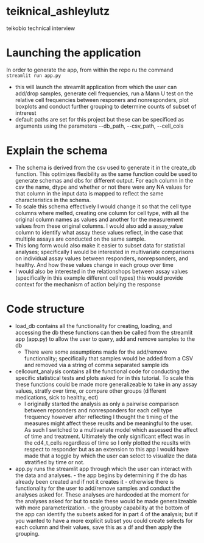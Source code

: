 # teiknical_ashleylutz
teikobio technical interview

# Launching the application  
In order to generate the app, from within the repo ru the command ```streamlit run app.py```
- this will launch the streamlit application from which the user can add/drop samples, generate cell frequencies, run a Mann U test on the relative cell frequencies between responers and nonresponders, plot boxplots and conduct further grouping to determine counts of subset of intrerest
- default paths are set for this project but these can be specificed as arguments using the parameters --db_path, --csv_path, --cell_cols 

# Explain the schema 
- The schema is derived from the csv used to generate it in the create_db function. This optimizes flexibility as the same function could be used to generate schemas and dbs for different output. For each column in the csv the name, dtype and whether or not there were any NA values for that column in the input data is mapped to reflect the same characteristics in the schema. 
- To scale this schema effectively I would change it so that the cell type columns where melted, creating one column for cell type, with all the original column names as values and another for the measurement values from these original columns. I would also add a assay_value column to identify what assay these values reflect, in the case that multiple assays are conducted on the same sample.
- This long form would also make it easier to subset data for statistial analyses; specifically I would be interested in multivariate comparisons on individual assay values between responders, nonrepsonders, and healthy. And how these values change in each group over time 
- I would also be interested in the relationshops between assay values (specifically in this example different cell types) this would provide context for the mechanism of action belying the response

# Code structure 
- load_db contains all the functionality for creating, loading, and accessing the db these functions can then be called from the streamlit app (app.py) to allow the user to query, add and remove samples to the db
    - There were some assumptions made for the add/remove functionality; specifically that samples would be added from a CSV and removed via a string of comma separated sample ids 
- cellcount_analysis contains all the functional code for conducting the specific statistical tests and plots asked for in this tutorial. To scale this these functions could be made more generalizeable to take in any assay values, stratfy over time, or compare other groups (different medications, sick to healthy, ect)
    - I originally started the analysis as only a pairwise comparison between repsonders and nonresponders for each cell type frequency however after reflecting I thought the timing of the measures might affect these reuslts and be meaningful to the user. As such I switched to a multivariate model which assessed the affect of time and treatment. Ultimately the only significant effect was in the cd4_t_cells regardless of time so I only plotted the reuslts with respect to responder but as an extension to this app I would have made that a toggle by which the user can select to visualize the data stratified by time or not.  
- app.py runs the streamlit app through which the user can interact with the data and analyses.
      - the app begins by determining if the db has already been created and if not it creates it
      - otherwise there is functionality for the user to add/remove samples and conduct the analyses asked for. These analyses are hardcoded at the moment for the analyses asked for but to scale these would be made generalizeable with more parameterization.
      - the groupby capability at the bottom of the app can identify the subsets asked for in part 4 of the analysis; but if you wanted to have a more explicit subset you could create selects for each column and their values, save this as a df and then apply the grouping. 



